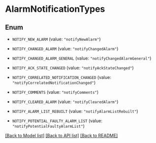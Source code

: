 # AlarmNotificationTypes

## Enum


* `NOTIFY_NEW_ALARM` (value: `"notifyNewAlarm"`)

* `NOTIFY_CHANGED_ALARM` (value: `"notifyChangedAlarm"`)

* `NOTIFY_CHANGED_ALARM_GENERAL` (value: `"notifyChangedAlarmGeneral"`)

* `NOTIFY_ACK_STATE_CHANGED` (value: `"notifyAckStateChanged"`)

* `NOTIFY_CORRELATED_NOTIFICATION_CHANGED` (value: `"notifyCorrelatedNotificationChanged"`)

* `NOTIFY_COMMENTS` (value: `"notifyComments"`)

* `NOTIFY_CLEARED_ALARM` (value: `"notifyClearedAlarm"`)

* `NOTIFY_ALARM_LIST_REBUILT` (value: `"notifyAlarmListRebuilt"`)

* `NOTIFY_POTENTIAL_FAULTY_ALARM_LIST` (value: `"notifyPotentialFaultyAlarmList"`)


[[Back to Model list]](../README.md#documentation-for-models) [[Back to API list]](../README.md#documentation-for-api-endpoints) [[Back to README]](../README.md)



